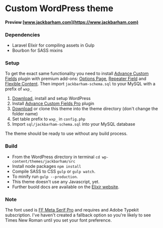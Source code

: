 # Custom WordPress theme 
#### Preview [www.jackbarham.com](https://www.jackbarham.com)

### Dependencies
- Laravel Elixir for compiling assets in Gulp
- Bourbon for SASS mixins

### Setup
To get the exact same functionality you need to install [Advance Custom Fields](https://www.advancedcustomfields.com) plugin with premium add-ons: [Options Page](), [Repeater Field]() and [Flexible Content](). Then import `jackbarham-schema.sql` to your MySQL with a prefix of `wxp_`

1. [Download](https://wordpress.org/latest.zip), install and setup WordPress
2. Install [Advance Custom Fields Pro](https://www.advancedcustomfields.com) plugin
3. [Download](https://github.com/jackbarham/jackbarham.com/archive/master.zip) or clone this theme into the theme directory (don't change the folder name)
4. Set table prefix to `wxp_` in `config.php`
5. Import `sql/jackbarham-schema.sql` into your MySQL database

The theme should be ready to use without any build process. 

### Build
- From the WordPress directory in terminal `cd wp-content/themes/jackbarham/src` 
- Install node packages `npm install` 
- Compile SASS to CSS `gulp` or `gulp watch`. 
- To minify run `gulp --production`. 
- This theme doesn't use any Javascript, yet. 
- Further buold docs are available on the [Elixir website](https://laravel.com/docs/master/elixir).

### Note
The font used is [FF Meta Serif Pro](https://typekit.com/fonts/ff-meta-serif-web-pro) and requires and Adobe Typekit subscription. I've haven't created a fallback option so you're likely to see Times New Roman until you set your font preference.
